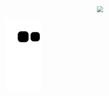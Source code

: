 <div align="center">
  <a href="https://github.com/7505504">
    
  <img height="180em" src="https://github-readme-stats.vercel.app/api?username=7505504&theme=github_dark&show_icons=true"/>

</div>
 
<div> 
 
  ![Snake animation](https://github.com/7505504/7505504/blob/output/github-contribution-grid-snake.svg)
 
</div>
 
 
